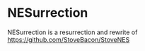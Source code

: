 # NESurrection
NESurrection is a resurrection and rewrite of https://github.com/StoveBacon/StoveNES
